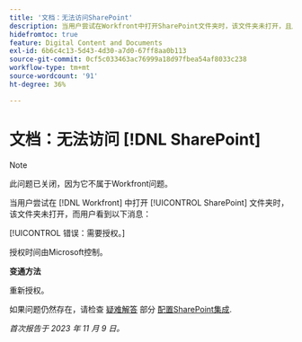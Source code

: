 ```yaml
---
title: '文档：无法访问SharePoint'
description: 当用户尝试在Workfront中打开SharePoint文件夹时，该文件夹未打开，且用户看到一条消息。
hidefromtoc: true
feature: Digital Content and Documents
exl-id: 6b6c4c13-5d43-4d30-a7d0-67ff8aa0b113
source-git-commit: 0cf5c033463ac76999a18d97fbea54af8033c238
workflow-type: tm+mt
source-wordcount: '91'
ht-degree: 36%

---
```


# 文档：无法访问 [!DNL SharePoint]

<!--WF and WFP, article live for workaround-->

>[!NOTE]
>
>此问题已关闭，因为它不属于Workfront问题。

当用户尝试在 [!DNL Workfront] 中打开 [!UICONTROL SharePoint] 文件夹时，该文件夹未打开，而用户看到以下消息：

[!UICONTROL 错误：需要授权。]

授权时间由Microsoft控制。

**变通方法**

重新授权。

如果问题仍然存在，请检查 [疑难解答](https://experienceleague.adobe.com/docs/workfront/using/administration-and-setup/configure-integrations/configure-sharepoint-integration.html#troubleshooting) 部分 [配置SharePoint集成](https://experienceleague.adobe.com/docs/workfront/using/administration-and-setup/configure-integrations/configure-sharepoint-integration.html).

_首次报告于 2023 年 11 月 9 日。_
